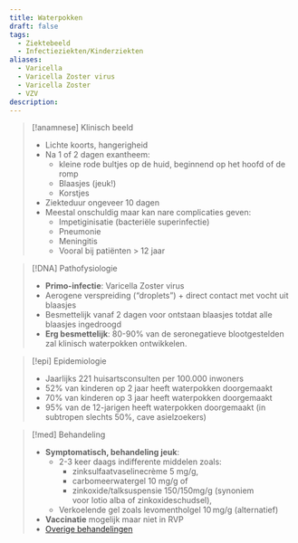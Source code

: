 ```yaml
---
title: Waterpokken
draft: false
tags:
  - Ziektebeeld
  - Infectieziekten/Kinderziekten
aliases:
  - Varicella
  - Varicella Zoster virus
  - Varicella Zoster
  - VZV
description:
---
```



> [!anamnese] Klinisch beeld
> - Lichte koorts, hangerigheid
> - Na 1 of 2 dagen exantheem:
> 	- kleine rode bultjes op de huid, beginnend op het hoofd of de romp
> 	- Blaasjes (jeuk!)
> 	- Korstjes
> - Ziekteduur ongeveer 10 dagen
> - Meestal onschuldig maar kan nare complicaties geven: 
> 	- Impetiginisatie (bacteriële superinfectie)
> 	- Pneumonie
> 	- Meningitis
> 	- Vooral bij patiënten > 12 jaar

> [!DNA] Pathofysiologie
> - **Primo-infectie**: Varicella Zoster virus
> - Aerogene verspreiding (“droplets”) + direct contact met vocht uit blaasjes
> - Besmettelijk vanaf 2 dagen voor ontstaan blaasjes totdat alle blaasjes ingedroogd
> - **Erg besmettelijk**: 80-90% van de seronegatieve blootgestelden zal klinisch waterpokken ontwikkelen.
>

> [!epi] Epidemiologie
> - Jaarlijks 221 huisartsconsulten per 100.000 inwoners
> - 52% van kinderen op 2 jaar heeft waterpokken doorgemaakt
> - 70% van kinderen op 3 jaar heeft waterpokken doorgemaakt    
> - 95% van de 12-jarigen heeft waterpokken doorgemaakt (in subtropen slechts 50%, cave asielzoekers)

> [!med] Behandeling
> - **Symptomatisch, behandeling jeuk**:
> 	- 2-3 keer daags indifferente middelen zoals: 
> 		- zinksulfaatvaselinecrème 5 mg/g, 
> 		- carbomeerwatergel 10 mg/g of 
> 		- zinkoxide/talksuspensie 150/150mg/g (synoniem voor lotio alba of zinkoxideschudsel), 
> 	- Verkoelende gel zoals levomentholgel 10 mg/g (alternatief)
> - **Vaccinatie** mogelijk maar niet in RVP
> - [Overige behandelingen](https://richtlijnen.nhg.org/behandelrichtlijnen/waterpokken#volledige-tekst)